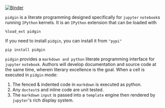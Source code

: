 [![Binder](https://mybinder.org/badge_logo.svg)](https://mybinder.org/v2/gh/deathbeds/pidgin/again)


`pidgin` is a literate programming designed specifically for `jupyter` `notebook`s running `IPython` kernels.
It is an `IPython` extension that can be loaded with

<code>%load_ext pidgin</code>

If you need to install `pidgin`, you can install it from `"pypi"`

<code>pip install pidgin</code> 



`pidgin` provides a `markdown and python` literate programming interface for `jupyter` `notebook`.
Authors will develop documentation and source code at the same time,
wherein literary excellence is the goal.
When a cell is executed in `pidgin` mode:
1. The fenced & indented code in `markdown` is executed as python.
2. Any `doctest`s and inline code are unit tested.
3. The `markdown` `input` is passed into a `template` engine then rendered by `jupyter`'s rich display system.

